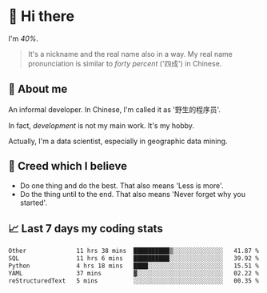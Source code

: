 # 👋 Hi there

I'm *40%*.

> It's a nickname and the real name also in a way.
> My real name pronunciation is similar to *forty percent* ('四成') in Chinese.

## :speech_balloon: About me

An informal developer. In Chinese, I'm called it as '野生的程序员'.

In fact, _development_ is not my main work. It's my hobby.

Actually, I'm a data scientist, especially in geographic data mining.

## :see_no_evil: Creed which I believe

- Do one thing and do the best. That also means 'Less is more'.
- Do the thing until to the end. That also means 'Never forget why you started'.

## :chart_with_upwards_trend: Last 7 days my coding stats

<!--START_SECTION:waka-->

```txt
Other              11 hrs 38 mins  ██████████▒░░░░░░░░░░░░░░   41.87 %
SQL                11 hrs 6 mins   ██████████░░░░░░░░░░░░░░░   39.92 %
Python             4 hrs 18 mins   ████░░░░░░░░░░░░░░░░░░░░░   15.51 %
YAML               37 mins         ▓░░░░░░░░░░░░░░░░░░░░░░░░   02.22 %
reStructuredText   5 mins          ░░░░░░░░░░░░░░░░░░░░░░░░░   00.35 %
```

<!--END_SECTION:waka-->
